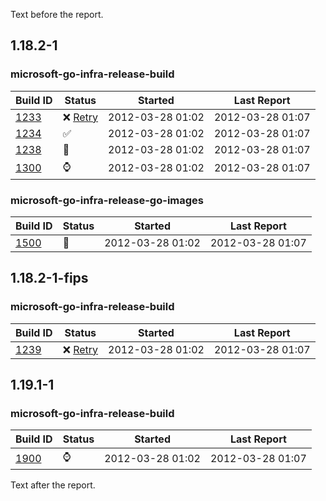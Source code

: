 Text before the report.

<!-- BEGIN section generated by go-infra './cmd/releasego report'. -->
## 1.18.2-1

### microsoft-go-infra-release-build

| Build ID | Status | Started | Last Report |
| --- | --- | --- | --- |
| [1233](https://example.org/) | ❌ [Retry](https://example.org/&view=ms.vss-build-web.run-extensions-tab) | 2012-03-28 01:02 | 2012-03-28 01:07 |
| [1234](https://example.org/) | ✅ | 2012-03-28 01:02 | 2012-03-28 01:07 |
| [1238](https://example.org/) | 🏃 | 2012-03-28 01:02 | 2012-03-28 01:07 |
| [1300](https://example.org/) | ⌚ | 2012-03-28 01:02 | 2012-03-28 01:07 |

### microsoft-go-infra-release-go-images

| Build ID | Status | Started | Last Report |
| --- | --- | --- | --- |
| [1500](https://example.org/) | 🏃 | 2012-03-28 01:02 | 2012-03-28 01:07 |

## 1.18.2-1-fips

### microsoft-go-infra-release-build

| Build ID | Status | Started | Last Report |
| --- | --- | --- | --- |
| [1239](https://example.org/) | ❌ [Retry](https://example.org/&view=ms.vss-build-web.run-extensions-tab) | 2012-03-28 01:02 | 2012-03-28 01:07 |

## 1.19.1-1

### microsoft-go-infra-release-build

| Build ID | Status | Started | Last Report |
| --- | --- | --- | --- |
| [1900](https://example.org/) | ⌚ | 2012-03-28 01:02 | 2012-03-28 01:07 |

<!-- DATA [
  {
    "Version": "1.18.2-1",
    "BuildPipeline": "microsoft-go-infra-release-build",
    "BuildID": "1233",
    "BuildURL": "https://example.org/",
    "BuildSymbol": "❌",
    "LastUpdate": "2012-03-28T01:07:03Z",
    "StartTime": "2012-03-28T01:02:03Z"
  },
  {
    "Version": "1.18.2-1",
    "BuildPipeline": "microsoft-go-infra-release-build",
    "BuildID": "1234",
    "BuildURL": "https://example.org/",
    "BuildSymbol": "✅",
    "LastUpdate": "2012-03-28T01:07:03Z",
    "StartTime": "2012-03-28T01:02:03Z"
  },
  {
    "Version": "1.18.2-1",
    "BuildPipeline": "microsoft-go-infra-release-build",
    "BuildID": "1238",
    "BuildURL": "https://example.org/",
    "BuildSymbol": "🏃",
    "LastUpdate": "2012-03-28T01:07:03Z",
    "StartTime": "2012-03-28T01:02:03Z"
  },
  {
    "Version": "1.18.2-1",
    "BuildPipeline": "microsoft-go-infra-release-build",
    "BuildID": "1300",
    "BuildURL": "https://example.org/",
    "BuildSymbol": "⌚",
    "LastUpdate": "2012-03-28T01:07:03Z",
    "StartTime": "2012-03-28T01:02:03Z"
  },
  {
    "Version": "1.18.2-1",
    "BuildPipeline": "microsoft-go-infra-release-go-images",
    "BuildID": "1500",
    "BuildURL": "https://example.org/",
    "BuildSymbol": "🏃",
    "LastUpdate": "2012-03-28T01:07:03Z",
    "StartTime": "2012-03-28T01:02:03Z"
  },
  {
    "Version": "1.18.2-1-fips",
    "BuildPipeline": "microsoft-go-infra-release-build",
    "BuildID": "1239",
    "BuildURL": "https://example.org/",
    "BuildSymbol": "❌",
    "LastUpdate": "2012-03-28T01:07:03Z",
    "StartTime": "2012-03-28T01:02:03Z"
  },
  {
    "Version": "1.19.1-1",
    "BuildPipeline": "microsoft-go-infra-release-build",
    "BuildID": "1900",
    "BuildURL": "https://example.org/",
    "BuildSymbol": "⌚",
    "LastUpdate": "2012-03-28T01:07:03Z",
    "StartTime": "2012-03-28T01:02:03Z"
  }
] DATA -->
<!-- END section generated by go-infra './cmd/releasego report'. -->

Text after the report.